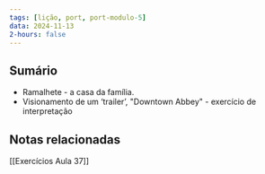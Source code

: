 ```yaml
---
tags: [lição, port, port-modulo-5]
data: 2024-11-13
2-hours: false
---
```


## Sumário
- Ramalhete - a casa da família.
- Visionamento de um ‘trailer’, "Downtown Abbey" - exercício de interpretação
## Notas relacionadas
[[Exercícios Aula 37]]

